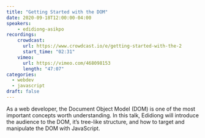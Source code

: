 ```yaml
---
title: "Getting Started with the DOM"
date: 2020-09-18T12:00:00-04:00
speakers:
    - edidiong-asikpo
recordings:
    crowdcast:
      url: https://www.crowdcast.io/e/getting-started-with-the-2
      start_time: "02:31"
    vimeo:
      url: https://vimeo.com/468098153
      length: "47:07"
categories:
  - webdev
  - javascript
draft: false
---
```


As a web developer, the Document Object Model (DOM) is one of the most important concepts worth understanding. In this talk, Edidiong will introduce the audience to the DOM, it’s tree-like structure, and how to target and manipulate the DOM with JavaScript.
